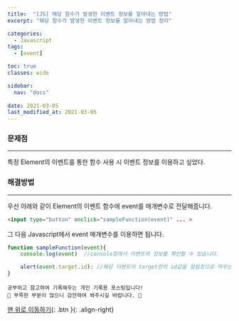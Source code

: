 ```yaml
---
title:  "[JS] 해당 함수가 발생한 이벤트 정보를 알아내는 방법"
excerpt: "해당 함수가 발생한 이벤트 정보를 알아내는 방법 정리"

categories:
  - Javascript
tags:
  - [event]

toc: true
classes: wide

sidebar:
  nav: "docs"
 
date: 2021-03-05
last_modified_at: 2021-03-05
---
```


### 문제점
---
특정 Element의 이벤트를 통한 함수 사용 시 이벤트 정보를 이용하고 싶었다.

### 해결방법
---
우선 아래와 같이 Element의 이벤트 함수에 event를 매개변수로 전달해줍니다.

```html
<input type="button" onclick="sampleFunction(event)" ... >
```

그 다음 Javascript에서 event 매개변수를 이용하면 됩니다.

```javascript
function sampleFunction(event){
    console.log(event)  //console창에서 이벤트의 정보를 확인할 수 있습니다.

    alert(event.target.id); //해당 이벤트의 target란의 id값을 알림창으로 띄우는 예시입니다.
}
```

```
공부하고 참고하여 기록해두는 개인 기록용 포스팅입니다!
🤔 부족한 부분이 많으니 감안하여 봐주시길 바랍니다. 🤔
```

[맨 위로 이동하기](#){: .btn }{: .align-right}